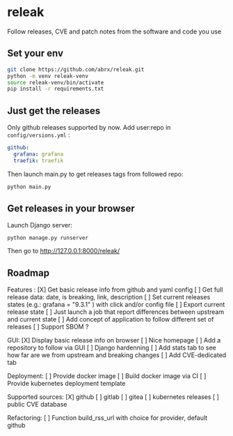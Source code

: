 # releak

Follow releases, CVE and patch notes from the software and code you use

## Set your env

```bash
git clone https://github.com/abrx/releak.git
python -m venv releak-venv
source releak-venv/bin/activate
pip install -r requirements.txt
```

## Just get the releases

Only github releases supported by now.
Add user:repo in `config/versions.yml` :

```yaml
github:
  grafana: grafana
  traefik: traefik
```

Then launch main.py to get releases tags from followed repo:

```bash
python main.py
```

## Get releases in your browser

Launch Django server:

```
python manage.py runserver
```

Then go to http://127.0.0.1:8000/releak/ 

## Roadmap

Features :
[X] Get basic release info from github and yaml config
[ ] Get full release data: date, is breaking, link, description
[ ] Set current releases states (e.g.: grafana = "9.3.1" ) with click and/or config file
[ ] Export current release state
[ ] Just launch a job that report differences between upstream and current state
[ ] Add concept of application to follow different set of releases 
[ ] Support SBOM ?

GUI:
[X] Display basic release info on browser
[ ] Nice homepage
[ ] Add a repository to follow via GUI
[ ] Django hardenning
[ ] Add stats tab to see how far are we from upstream and breaking changes
[ ] Add CVE-dedicated tab

Deployment:
[ ] Provide docker image
[ ] Build docker image via CI
[ ] Provide kubernetes deployment template

Supported sources:
[X] github
[ ] gitlab
[ ] gitea
[ ] kubernetes releases
[ ] public CVE database

Refactoring:
[ ] Function build_rss_url with choice for provider, default github
